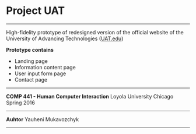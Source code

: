 # Project UAT
----------

High-fidelity prototype of redesigned version of the official website of the University of Advancing Technologies ([UAT.edu](http://uat.edu/))

**Prototype contains**

 - Landing page
 - Information content page
 - User input form page
 - Contact page

----------
**COMP 441 - Human Computer Interaction** 
Loyola University Chicago
Spring 2016

----------
**Auhtor**
Yauheni Mukavozchyk

----------